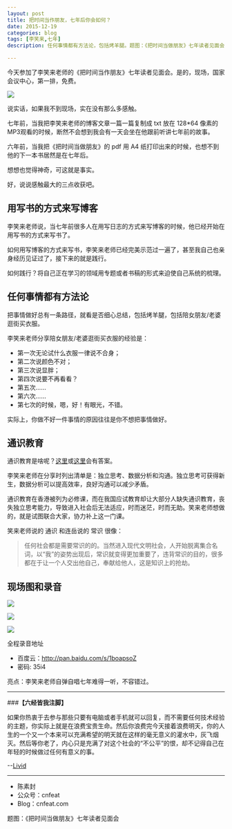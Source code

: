 ```yaml
---
layout: post
title: 把时间当作朋友，七年后你会如何？
date: 2015-12-19
categories: blog
tags: [李笑来,七年]
description: 任何事情都有方法论，包括烤羊腿。题图：《把时间当做朋友》七年读者见面会

---
```


今天参加了李笑来老师的《把时间当作朋友》七年读者见面会。是的，现场，国家会议中心，第一排，免费。

![](http://cnfeat.qiniudn.com/lixiaolai_title.jpg)

说实话，如果我不到现场，实在没有那么多感触。

七年前，当我把李笑来老师的博客文章一篇一篇复制成 txt 放在 128*64 像素的MP3观看的时候，断然不会想到我会有一天会坐在他跟前听讲七年前的故事。

六年前，当我把《把时间当做朋友》的 pdf 用 A4 纸打印出来的时候，也想不到他的下一本书居然是在七年后。

想想也觉得神奇，可这就是事实。

好，说说感触最大的三点收获吧。

## 用写书的方式来写博客

李笑来老师说，当七年前很多人在用写日志的方式来写博客的时候，他已经开始在用写书的方式来写书了。

如何用写博客的方式来写书，李笑来老师已经完美示范过一遍了，甚至我自己也亲身经历见证过了，接下来的就是践行。

如何践行？将自己正在学习的领域用专题或者书稿的形式来迫使自己系统的梳理。 


## 任何事情都有方法论

把事情做好总有一条路径，就看是否细心总结，包括烤羊腿，包括陪女朋友/老婆逛街买衣服。

李笑来老师分享陪女朋友/老婆逛街买衣服的经验是：

- 第一次无论试什么衣服一律说不合身；
- 第二次说颜色不对；
- 第三次说显胖；
- 第四次说要不再看看？
- 第五次……
- 第六次……
- 第七次的时候，嗯，好！有眼光，不错。

实际上，你做不好一件事情的原因往往是你不想把事情做好。

## 通识教育

通识教育是啥呢？[这里](http://baike.baidu.com/view/628666.htm)或[这里](https://www.wikiwand.com/zh/%E9%80%9A%E8%AD%98%E6%95%99%E8%82%B2)会有答案。

李笑来老师在分享时列出清单是：独立思考、数据分析和沟通。独立思考可获得新生，数据分析可以提高效率，良好沟通可以减少矛盾。

通识教育在香港被列为必修课，而在我国应试教育却让大部分人缺失通识教育，丧失独立思考能力，导致进入社会后无法适应，时而迷茫，时而无助。笑来老师想做的，就是试图联合大家，协力补上这一门课。

笑来老师说的 通识 和连岳说的 常识 很像：

>任何社会都是需要常识的的。当然进入现代文明社会，人开始脱离集合名词，以“我”的姿势出现后，常识就变得更加重要了，违背常识的目的，很多都在于让一个人交出他自己，奉献给他人，这是知识上的抢劫。

## 现场图和录音

![](http://cnfeat.qiniudn.com/lixiaolai_7years.jpg)

![](http://cnfeat.qiniudn.com/lixiaolai_next7years.jpg)

![](http://cnfeat.qiniudn.com/lixiaolai_sing.jpg)

全程录音地址

- 百度云：http://pan.baidu.com/s/1boapsoZ 
- 密码: 35i4

 亮点：李笑来老师自弹自唱七年难得一听，不容错过。

----

###**【六经皆我注脚】**


如果你热衷于去参与那些只要有电脑或者手机就可以回复，而不需要任何技术经验的主题，你实际上就是在浪费宝贵生命。然后你浪费完今天接着浪费明天，你的人生的一个又一个本来可以充满希望的明天就在这样的毫无意义的灌水中，灰飞烟灭。然后等你老了，内心只是充满了对这个社会的“不公平”的恨，却不记得自己在年轻的时候做过任何有意义的事。

--[Livid](https://www.v2ex.com/t/121936?from=timeline&isappinstalled=0)



----

- 陈素封
- 公众号：cnfeat
- Blog：cnfeat.com

题图：《把时间当做朋友》七年读者见面会






